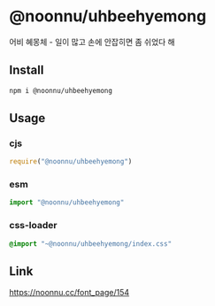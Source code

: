 # @noonnu/uhbeehyemong
어비 혜몽체 - 일이 많고 손에 안잡히면 좀 쉬었다 해

## Install
```sh
npm i @noonnu/uhbeehyemong
```
## Usage
### cjs
```js
require("@noonnu/uhbeehyemong")
```
### esm
```js
import "@noonnu/uhbeehyemong"
```
### css-loader
```css
@import "~@noonnu/uhbeehyemong/index.css"
```

## Link
https://noonnu.cc/font_page/154